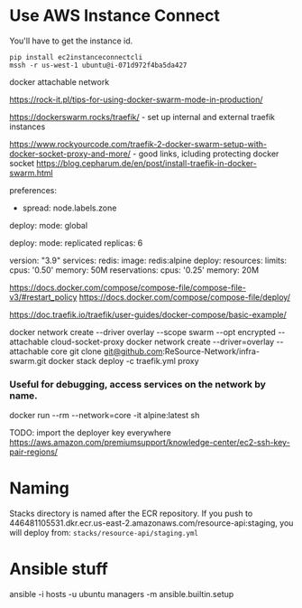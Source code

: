 # Use AWS Instance Connect

You'll have to get the instance id.

    pip install ec2instanceconnectcli
    mssh -r us-west-1 ubuntu@i-071d972f4ba5da427

docker attachable network

https://rock-it.pl/tips-for-using-docker-swarm-mode-in-production/

https://dockerswarm.rocks/traefik/ - set up internal and external traefik instances

https://www.rockyourcode.com/traefik-2-docker-swarm-setup-with-docker-socket-proxy-and-more/ - good links, icluding protecting docker socket
https://blog.cepharum.de/en/post/install-traefik-in-docker-swarm.html

preferences:

- spread: node.labels.zone

deploy:
mode: global

deploy:
mode: replicated
replicas: 6

version: "3.9"
services:
redis:
image: redis:alpine
deploy:
resources:
limits:
cpus: '0.50'
memory: 50M
reservations:
cpus: '0.25'
memory: 20M

https://docs.docker.com/compose/compose-file/compose-file-v3/#restart_policy
https://docs.docker.com/compose/compose-file/deploy/

https://doc.traefik.io/traefik/user-guides/docker-compose/basic-example/

docker network create --driver overlay --scope swarm --opt encrypted --attachable cloud-socket-proxy
docker network create --driver=overlay --attachable core
git clone git@github.com:ReSource-Network/infra-swarm.git
docker stack deploy -c traefik.yml proxy

### Useful for debugging, access services on the network by name.

docker run --rm --network=core -it alpine:latest sh

TODO: import the deployer key everywhere https://aws.amazon.com/premiumsupport/knowledge-center/ec2-ssh-key-pair-regions/

# Naming

Stacks directory is named after the ECR repository. If you push to 446481105531.dkr.ecr.us-east-2.amazonaws.com/resource-api:staging, you will deploy from:
`stacks/resource-api/staging.yml`


# Ansible stuff

ansible -i hosts -u ubuntu managers -m ansible.builtin.setup